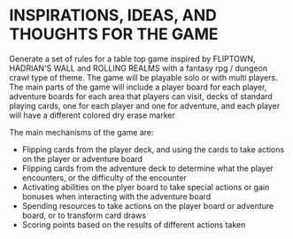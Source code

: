 # INSPIRATIONS, IDEAS, AND THOUGHTS FOR THE GAME

Generate a set of rules for a table top game inspired by FLIPTOWN, HADRIAN'S WALL and ROLLING REALMS with a fantasy rpg / dungeon crawl type of theme. 
 The game will be playable solo or with multi players.  The main parts of the game will include a player board for each player, adventure boards for each area that
  players can visit, decks of standard playing cards, one for each player and one for adventure, and each player will have a different colored dry erase marker

The main mechanisms of the game are:
- Flipping cards from the player deck, and using the cards to take actions on the player or adventure board
- Flipping cards from the adventure deck to determine what the player encounters, or the difficulty of the encounter
- Activating abilities on the plyer board to take special actions or gain bonuses when interacting with the adventure board
- Spending resources to take actions on the player board or adventure board, or to transform card draws
- Scoring points based on the results of different actions taken